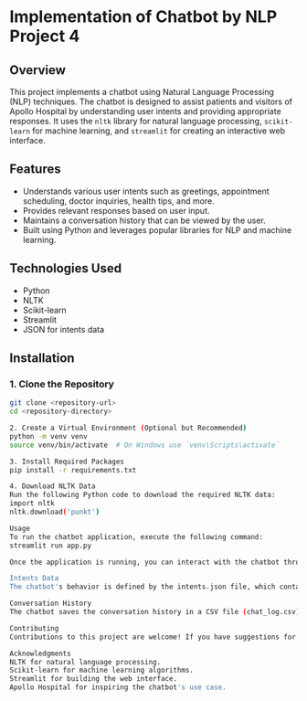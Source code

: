 # Implementation of Chatbot by NLP Project 4

## Overview
This project implements a chatbot using Natural Language Processing (NLP) techniques. The chatbot is designed to assist patients and visitors of Apollo Hospital by understanding user intents and providing appropriate responses. It uses the `nltk` library for natural language processing, `scikit-learn` for machine learning, and `streamlit` for creating an interactive web interface.

## Features
- Understands various user intents such as greetings, appointment scheduling, doctor inquiries, health tips, and more.
- Provides relevant responses based on user input.
- Maintains a conversation history that can be viewed by the user.
- Built using Python and leverages popular libraries for NLP and machine learning.

## Technologies Used
- Python
- NLTK
- Scikit-learn
- Streamlit
- JSON for intents data

## Installation

### 1. Clone the Repository
```bash
git clone <repository-url>
cd <repository-directory>

2. Create a Virtual Environment (Optional but Recommended)
python -m venv venv
source venv/bin/activate  # On Windows use `venv\Scripts\activate`

3. Install Required Packages
pip install -r requirements.txt

4. Download NLTK Data
Run the following Python code to download the required NLTK data:
import nltk
nltk.download('punkt')

Usage
To run the chatbot application, execute the following command:
streamlit run app.py

Once the application is running, you can interact with the chatbot through the web interface. Type your message in the input box and press Enter to see the chatbot's response.

Intents Data
The chatbot's behavior is defined by the intents.json file, which contains various tags, patterns, and responses. You can modify this file to add new intents or update existing ones.

Conversation History
The chatbot saves the conversation history in a CSV file (chat_log.csv). You can view past interactions by selecting the "Conversation History" option in the sidebar.

Contributing
Contributions to this project are welcome! If you have suggestions for improvements or new features, feel free to open an issue or submit a pull request.

Acknowledgments
NLTK for natural language processing.
Scikit-learn for machine learning algorithms.
Streamlit for building the web interface.
Apollo Hospital for inspiring the chatbot's use case.





